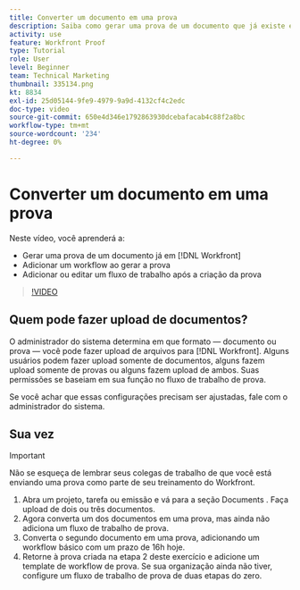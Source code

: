 ```yaml
---
title: Converter um documento em uma prova
description: Saiba como gerar uma prova de um documento que já existe em [!DNL  Workfront], adicione um workflow a uma prova e adicione ou edite um workflow após a criação da prova.
activity: use
feature: Workfront Proof
type: Tutorial
role: User
level: Beginner
team: Technical Marketing
thumbnail: 335134.png
kt: 8834
exl-id: 25d05144-9fe9-4979-9a9d-4132cf4c2edc
doc-type: video
source-git-commit: 650e4d346e1792863930dcebafacab4c88f2a8bc
workflow-type: tm+mt
source-wordcount: '234'
ht-degree: 0%

---
```


# Converter um documento em uma prova

Neste vídeo, você aprenderá a:

* Gerar uma prova de um documento já em [!DNL Workfront]
* Adicionar um workflow ao gerar a prova
* Adicionar ou editar um fluxo de trabalho após a criação da prova

>[!VIDEO](https://video.tv.adobe.com/v/335134/?quality=12&learn=on)


## Quem pode fazer upload de documentos?

O administrador do sistema determina em que formato — documento ou prova — você pode fazer upload de arquivos para [!DNL Workfront]. Alguns usuários podem fazer upload somente de documentos, alguns fazem upload somente de provas ou alguns fazem upload de ambos. Suas permissões se baseiam em sua função no fluxo de trabalho de prova.

Se você achar que essas configurações precisam ser ajustadas, fale com o administrador do sistema.

## Sua vez

>[!IMPORTANT]
>
>Não se esqueça de lembrar seus colegas de trabalho de que você está enviando uma prova como parte de seu treinamento do Workfront.

1. Abra um projeto, tarefa ou emissão e vá para a seção Documents . Faça upload de dois ou três documentos.
1. Agora converta um dos documentos em uma prova, mas ainda não adiciona um fluxo de trabalho de prova.
1. Converta o segundo documento em uma prova, adicionando um workflow básico com um prazo de 16h hoje.
1. Retorne à prova criada na etapa 2 deste exercício e adicione um template de workflow de prova. Se sua organização ainda não tiver, configure um fluxo de trabalho de prova de duas etapas do zero.


<!--
###Learn more
* Generate a proof for a document
-->
